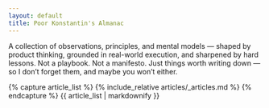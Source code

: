 ```yaml
---
layout: default
title: Poor Konstantin's Almanac
---
```


A collection of observations, principles, and mental models — shaped by product thinking, grounded in real-world execution, and sharpened by hard lessons. Not a playbook. Not a manifesto. Just things worth writing down — so I don’t forget them, and maybe you won’t either.

{% capture article_list %}
  {% include_relative articles/_articles.md %}
{% endcapture %}
{{ article_list | markdownify }}
